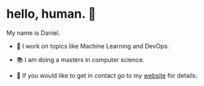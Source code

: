 # hello, human. :wave:

My name is Daniel.

* :toolbox: I work on topics like Machine Learning and DevOps.

* :books: I am doing a masters in computer science.
 
* :email: If you would like to get in contact go to my [website](https://melichar.xyz) for details.
